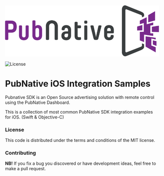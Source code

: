 ![ScreenShot](PNLogo.png)

![License](https://img.shields.io/badge/license-MIT-lightgrey.svg)

# PubNative iOS Integration Samples

Pubnative SDK is an Open Source advertising solution with remote control using the PubNative Dashboard.

This is a collection of most common PubNative SDK integration examples for iOS. (Swift &amp; Objective-C)

### License

This code is distributed under the terms and conditions of the MIT license.

### Contributing

**NB!** If you fix a bug you discovered or have development ideas, feel free to make a pull request.
